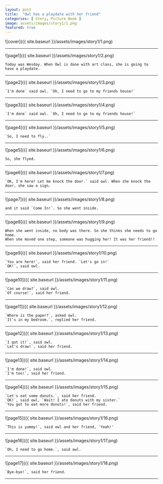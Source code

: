 ```yaml
---
layout: post
title:  "Owl has a playdate with her friend"
categories: [ Story, Picture Book ]
image: assets/images/story1/1.png
featured: true
---
```

![cover]({{ site.baseurl }}/assets/images/story1/1.png)

***

![page1]({{ site.baseurl }}/assets/images/story1/2.png)
```
Today was Wesday. When Owl is done with art class, she is going to have a playdate.
```
---

![page2]({{ site.baseurl }}/assets/images/story1/3.png)
```
`I'm done` said owl. `Oh, I need to go to my friends house!`
```
---

![page3]({{ site.baseurl }}/assets/images/story1/4.png)
```
`I'm done` said owl. `Oh, I need to go to my friends house!`
```
---

![page4]({{ site.baseurl }}/assets/images/story1/5.png)
```
`So, I need to fly..`
```
---

![page5]({{ site.baseurl }}/assets/images/story1/6.png)
```
So, she flyed.
```
---

![page6]({{ site.baseurl }}/assets/images/story1/7.png)
```
`OK, I'm here! Let me knock the door.` said owl. When she knock the door, she saw a sign.
```
---

![page7]({{ site.baseurl }}/assets/images/story1/8.png)
```
and it said `Come In!`. So she went inside.
```
---

![page8]({{ site.baseurl }}/assets/images/story1/9.png)
```
When she went inside, no body was there. So she thinks she needs to go home.
When she moved one step, someone was hugging her! It was her friend!!
```
---

![page9]({{ site.baseurl }}/assets/images/story1/10.png)
```
`You are here!`, said her friend. `Let's go in!`
`OK!`, said owl.
```
---

![page10]({{ site.baseurl }}/assets/images/story1/11.png)
```
`Can we draw?`, said owl.
`Of course!`, said her friend.
```
---

![page11]({{ site.baseurl }}/assets/images/story1/12.png)
```
`Where is the paper?`, asked owl.
`It's in my bedroom.`, replied her friend.
```
---

![page12]({{ site.baseurl }}/assets/images/story1/13.png)
```
`I got it!`, said owl.
`Let's draw!`, said her friend.
```
---

![page13]({{ site.baseurl }}/assets/images/story1/14.png)
```
`I'm done!`, said owl.
`I'm too!`, said her friend.
```
---

![page14]({{ site.baseurl }}/assets/images/story1/15.png)
```
`Let's eat some donuts.`, said her friend.
`OK!`, said owl, `Wait! I ate donuts with my sister.`
`You got to eat more donuts!`, said her friend.
```
---

![page15]({{ site.baseurl }}/assets/images/story1/16.png)
```
`This is yummy!`, said owl and her friend, 'Yeah!'
```
---

![page16]({{ site.baseurl }}/assets/images/story1/17.png)
```
`Oh, I need to go home.`, said owl.
```
---

![page17]({{ site.baseurl }}/assets/images/story1/18.png)
```
`Bye-bye!`, said her friend.
```
---
